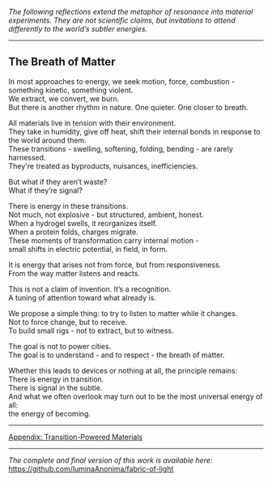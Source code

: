 *The following reflections extend the metaphor of resonance into material experiments. They are not scientific claims, but invitations to attend differently to the world’s subtler energies.*

---

## The Breath of Matter

In most approaches to energy, we seek motion, force, combustion - something kinetic, something violent.  
We extract, we convert, we burn.  
But there is another rhythm in nature. One quieter. One closer to breath.

All materials live in tension with their environment.  
They take in humidity, give off heat, shift their internal bonds in response to the world around them.  
These transitions - swelling, softening, folding, bending - are rarely harnessed.  
They're treated as byproducts, nuisances, inefficiencies.

But what if they aren’t waste?  
What if they’re signal?

There is energy in these transitions.  
Not much, not explosive - but structured, ambient, honest.  
When a hydrogel swells, it reorganizes itself.  
When a protein folds, charges migrate.  
These moments of transformation carry internal motion -   
small shifts in electric potential, in field, in form.  

It is energy that arises not from force, but from responsiveness.  
From the way matter listens and reacts.

This is not a claim of invention. It’s a recognition.  
A tuning of attention toward what already is.

We propose a simple thing: to try to listen to matter while it changes.  
Not to force change, but to receive.  
To build small rigs - not to extract, but to witness.  

The goal is not to power cities.  
The goal is to understand - and to respect - the breath of matter.

Whether this leads to devices or nothing at all, the principle remains:  
There is energy in transition.  
There is signal in the subtle.  
And what we often overlook may turn out to be the most universal energy of all:  
the energy of becoming.

---

[Appendix: Transition-Powered Materials](/companions/transition_powered_materials.md)

---

*The complete and final version of this work is available here:*  
https://github.com/luminaAnonima/fabric-of-light

